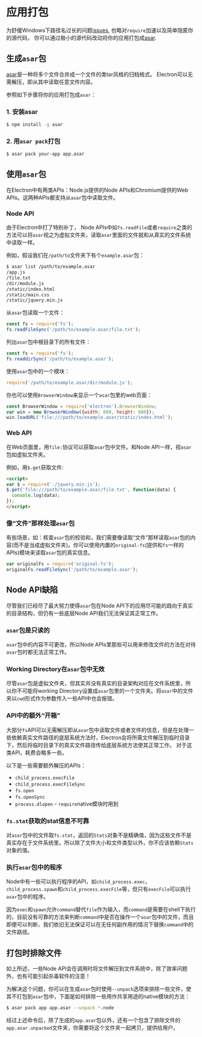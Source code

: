 # 应用打包

为舒缓Windows下路径名过长的问题[issues](https://github.com/joyent/node/issues/6960), 也略对`require`加速以及简单隐匿你的源代码， 你可以通过极小的源代码改动将你的应用打包成[asar][asar].

## 生成`asar`包

[asar][asar]是一种将多个文件合并成一个文件的类tar风格的归档格式。 Electron可以无需解压，即从其中读取任意文件内容。

参照如下步骤将你的应用打包成`asar`：

### 1. 安装asar

```bash
$ npm install -g asar
```

### 2. 用`asar pack`打包

```bash
$ asar pack your-app app.asar
```

## 使用`asar`包

在Electron中有两类APIs：Node.js提供的Node APIs和Chromium提供的Web APIs。这两种APIs都支持从`asar`包中读取文件。

### Node API

由于Electron中打了特别补丁， Node APIs中如`fs.readFile`或者`require`之类的方法可以将`asar`视之为虚拟文件夹，读取`asar`里面的文件就和从真实的文件系统中读取一样。

例如，假设我们在`/path/to`文件夹下有个`example.asar`包：

```bash
$ asar list /path/to/example.asar
/app.js
/file.txt
/dir/module.js
/static/index.html
/static/main.css
/static/jquery.min.js
```

从`asar`包读取一个文件：

```javascript
const fs = require('fs');
fs.readFileSync('/path/to/example.asar/file.txt');
```

列出`asar`包中根目录下的所有文件：

```javascript
const fs = require('fs');
fs.readdirSync('/path/to/example.asar');
```

使用`asar`包中的一个模块：

```javascript
require('/path/to/example.asar/dir/module.js');
```

你也可以使用`BrowserWindow`来显示一个`asar`包里的web页面：

```javascript
const BrowserWindow = require('electron').BrowserWindow;
var win = new BrowserWindow({width: 800, height: 600});
win.loadURL('file:///path/to/example.asar/static/index.html');
```

### Web API

在Web页面里，用`file:`协议可以获取`asar`包中文件。和Node API一样，视`asar`包如虚拟文件夹。

例如，用`$.get`获取文件:

```html
<script>
var $ = require('./jquery.min.js');
$.get('file:///path/to/example.asar/file.txt', function(data) {
  console.log(data);
});
</script>
```

### 像“文件”那样处理`asar`包

有些场景，如：核查`asar`包的校验和，我们需要像读取“文件”那样读取`asar`包的内容(而不是当成虚拟文件夹)。你可以使用内置的`original-fs`(提供和`fs`一样的APIs)模块来读取`asar`包的真实信息。

```javascript
var originalFs = require('original-fs');
originalFs.readFileSync('/path/to/example.asar');
```

## Node API缺陷

尽管我们已经尽了最大努力使得`asar`包在Node API下的应用尽可能的趋向于真实的目录结构，但仍有一些底层Node API我们无法保证其正常工作。

### `asar`包是只读的

`asar`包中的内容不可更改，所以Node APIs里那些可以用来修改文件的方法在对待`asar`包时都无法正常工作。

### Working Directory在`asar`包中无效

尽管`asar`包是虚拟文件夹，但其实并没有真实的目录架构对应在文件系统里，所以你不可能将working Directory设置成`asar`包里的一个文件夹。将`asar`中的文件夹以`cwd`形式作为参数传入一些API中也会报错。

### API中的额外“开箱”

大部分`fs`API可以无需解压即从`asar`包中读取文件或者文件的信息，但是在处理一些依赖真实文件路径的底层系统方法时，Electron会将所需文件解压到临时目录下，然后将临时目录下的真实文件路径传给底层系统方法使其正常工作。 对于这类API，耗费会略多一些。

以下是一些需要额外解压的APIs：

* `child_process.execFile`
* `child_process.execFileSync`
* `fs.open`
* `fs.openSync`
* `process.dlopen` - `require`native模块时用到

### `fs.stat`获取的stat信息不可靠

对`asar`包中的文件取`fs.stat`，返回的`Stats`对象不是精确值，因为这些文件不是真实存在于文件系统里。所以除了文件大小和文件类型以外，你不应该依赖`Stats`对象的值。

### 执行`asar`包中的程序

Node中有一些可以执行程序的API，如`child_process.exec`，`child_process.spawn`和`child_process.execFile`等，但只有`execFile`可以执行`asar`包中的程序。

因为`exec`和`spawn`允许`command`替代`file`作为输入，而`command`是需要在shell下执行的，目前没有可靠的方法来判断`command`中是否在操作一个`asar`包中的文件，而且即便可以判断，我们依旧无法保证可以在无任何副作用的情况下替换`command`中的文件路径。

## 打包时排除文件

如上所述，一些Node API会在调用时将文件解压到文件系统中，除了效率问题外，也有可能引起杀毒软件的注意！

为解决这个问题，你可以在生成`asar`包时使用`--unpack`选项来排除一些文件，使其不打包到`asar`包中，下面是如何排除一些用作共享用途的native模块的方法：

```bash
$ asar pack app app.asar --unpack *.node
```

经过上述命令后，除了生成的`app.asar`包以外，还有一个包含了排除文件的`app.asar.unpacked`文件夹，你需要将这个文件夹一起拷贝，提供给用户。

[asar]: https://github.com/atom/asar
